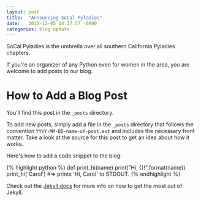 ```yaml
---
layout: post
title:  "Announcing SoCal Pyladies"
date:   2015-12-05 14:37:57 -0800
categories: blog update
---
```


SoCal Pyladies is the umbrella over all southern California Pyladies chapters.

If you're an organizer of any Python even for women in the area, you are welcome to add posts to our blog.

# How to Add a Blog Post

You’ll find this post in the `_posts` directory.

To add new posts, simply add a file in the `_posts` directory that follows the convention `YYYY-MM-DD-name-of-post.ext` and includes the necessary front matter. Take a look at the source for this post to get an idea about how it works.

Here's how to add a code snippet to the blog:

{% highlight python %}
def print_hi(name)
    print("Hi, {}!".format(name))
print_hi('Carol')
#=> prints 'Hi, Carol' to STDOUT.
{% endhighlight %}

Check out the [Jekyll docs][jekyll-docs] for more info on how to get the most out of Jekyll.

[jekyll-docs]: http://jekyllrb.com/docs/home
